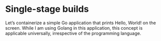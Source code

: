 # Single-stage builds

Let’s containerize a simple Go application that prints Hello, World! on the screen. While I am using Golang in this application, this concept is applicable universally, irrespective of the programming language.